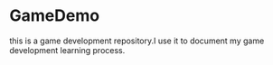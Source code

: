 # GameDemo
this is a game  development repository.I use it to document my game development learning process.

